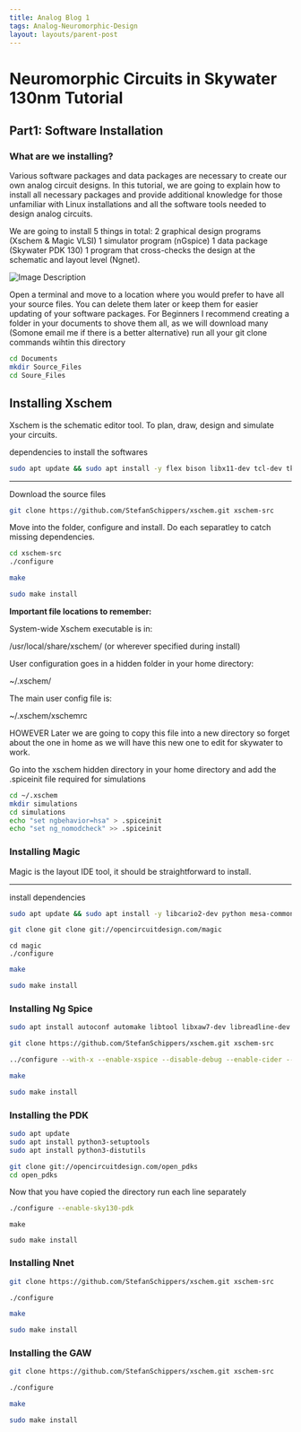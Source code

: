 ```yaml
---
title: Analog Blog 1
tags: Analog-Neuromorphic-Design
layout: layouts/parent-post
---
```

# Neuromorphic Circuits in Skywater 130nm Tutorial
## Part1: Software Installation
### What are we installing?
Various software packages and data packages are necessary to create our own analog circuit designs. 
In this tutorial, we are going to explain how to install all necessary packages and provide additional 
knowledge for those unfamiliar with Linux installations and all the software tools needed to design 
analog circuits.

We are going to install 5 things in total:
2 graphical design programs (Xschem & Magic VLSI)
1 simulator program (nGspice)
1 data package (Skywater PDK 130)
1 program that cross-checks the design at the schematic and layout level (Ngnet).

![Image Description](../diagram.png)

Open a terminal and move to a location where you would prefer to have all your source files. 
You can delete them later or keep them for easier updating of your software packages.
For Beginners I recommend creating a folder in your documents to shove them all, as we will download many 
(Somone email me if there is a better alternative)
run all your git clone commands wihtin this directory

```bash
cd Documents
mkdir Source_Files
cd Soure_Files
```



## Installing Xschem

Xschem is the schematic editor tool. To plan, draw, design and simulate your circuits.

 dependencies to install the softwares
```bash
sudo apt update && sudo apt install -y flex bison libx11-dev tcl-dev tk-dev libxpm-dev m4 xterm
```


---
Download the source files
```bash
git clone https://github.com/StefanSchippers/xschem.git xschem-src
```

Move into the folder, configure and install. Do each separatley to catch missing dependencies. 
```bash
cd xschem-src
./configure
```
```bash
make
```
```bash
sudo make install
```

**Important file locations to remember:**

System-wide Xschem executable is in:

/usr/local/share/xschem/ (or wherever specified during install)

User configuration goes in a hidden folder in your home directory:

~/.xschem/ 

The main user config file is:

~/.xschem/xschemrc

HOWEVER
Later we are going to copy this file into a new directory so forget about the one in home as we will have this new one to edit for skywater to work. 

Go into the xschem hidden directory in your home directory and add the .spiceinit file required for simulations
```bash
cd ~/.xschem
mkdir simulations
cd simulations
echo "set ngbehavior=hsa" > .spiceinit
echo "set ng_nomodcheck" >> .spiceinit
```

### Installing Magic

Magic is the layout IDE tool, it should be straightforward to install.

---

install dependencies

```bash
sudo apt update && sudo apt install -y libcario2-dev python mesa-common-dev libgl-dev libglu1-mesa-dev zlib1g-dev
```

```bash
git clone git clone git://opencircuitdesign.com/magic
```
```bas
cd magic
./configure
```
```bash
make
```
```bash
sudo make install
```

### Installing Ng Spice
```bash
sudo apt install autoconf automake libtool libxaw7-dev libreadline-dev

git clone https://github.com/StefanSchippers/xschem.git xschem-src
```
```bash
../configure --with-x --enable-xspice --disable-debug --enable-cider --with-readline=yes --enable-openmp --enable-osdi

```
```bash
make
```
```bash
sudo make install
```

### Installing the PDK

```bash
sudo apt update
sudo apt install python3-setuptools
sudo apt install python3-distutils
```

```bash
git clone git://opencircuitdesign.com/open_pdks
cd open_pdks
```
Now that you have copied the directory run each line separately
```bash
./configure --enable-sky130-pdk
```
```
make
```
```
sudo make install
```




### Installing Nnet
```bash
git clone https://github.com/StefanSchippers/xschem.git xschem-src
```
```bash
./configure
```
```bash
make
```
```bash
sudo make install
```


### Installing the GAW
```bash
git clone https://github.com/StefanSchippers/xschem.git xschem-src
```
```bash
./configure
```
```bash
make
```
```bash
sudo make install
```



